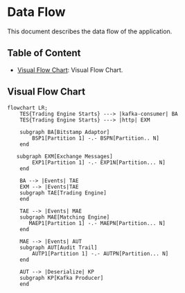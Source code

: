 # Data Flow

This document describes the data flow of the application.

## Table of Content

* [Visual Flow Chart](#visual-flow-chart): Visual Flow Chart.

## Visual Flow Chart

```mermaid
flowchart LR;
    TES{Trading Engine Starts} ---> |kafka-consumer| BA
    TES{Trading Engine Starts} ---> |http| EXM
    
    subgraph BA[Bitstamp Adaptor]
        BSP1[Partition 1] -.- BSPN[Partition.. N]
    end
    
   subgraph EXM[Exchange Messages]
        EXP1[Partition 1] -.- EXP1N[Partition... N]
    end
    
    BA --> |Events| TAE
    EXM --> |Events|TAE
    subgraph TAE[Trading Engine]
    end
    
    TAE --> |Events| MAE
    subgraph MAE[Matching Engine]
       MAEP1[Partition 1] -.- MAEPN[Partition... N]
    end
    
    MAE --> |Events| AUT
    subgraph AUT[Audit Trail]
        AUTP1[Partition 1] -.- AUTPN[Partition... N]
    end
    
    AUT --> |Deserialize| KP
    subgraph KP[Kafka Producer]
    end
```
